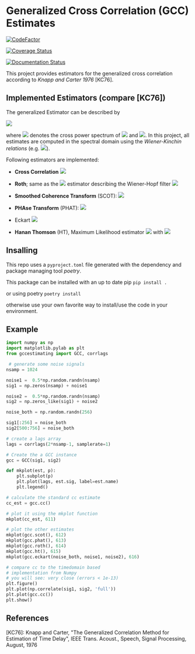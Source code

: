 # Generalized Cross Correlation (GCC) Estimates

[![CodeFactor](https://www.codefactor.io/repository/github/siggigue/gccestimating/badge)](https://www.codefactor.io/repository/github/siggigue/gccestimating)

[![Coverage Status](https://coveralls.io/repos/github/SiggiGue/gccestimating/badge.svg)](https://coveralls.io/github/SiggiGue/gccestimating)

[![Documentation Status](https://readthedocs.org/projects/gccestimating/badge/?version=latest)](https://gccestimating.readthedocs.io/en/latest/?badge=latest)

This project provides estimators for the generalized cross correlation according to *Knapp and Carter 1976* [KC76].


## Implemented Estimators (compare [KC76])

The generalized Estimator can be described by


<img src="https://render.githubusercontent.com/render/math?math=\hat{R}_{xy}^{(\text{g})} = \int_{-\infty}^{\infty}{\psi_\text{g}(f) G_{xy}(f)~e^{\text{j} 2\pi f \tau} df}">

where <img src="https://render.githubusercontent.com/render/math?math=G_{xy}(f)"> denotes the cross power spectrum of <img src="https://render.githubusercontent.com/render/math?math=x(t)"> and <img src="https://render.githubusercontent.com/render/math?math=y(t)">.
In this project, all estimates are computed in the spectral domain using the *Wiener-Kinchin relations* (e.g. <img src="https://render.githubusercontent.com/render/math?math=G_{xx}=X(f)X^{*}(f)">).

Following estimators are implemented:

- **Cross Correlation** 
  <img src="https://render.githubusercontent.com/render/math?math=\psi_{\text{CC}}=1">
  

- **Roth**; same as the <img src="https://render.githubusercontent.com/render/math?math=`H_1`"> estimator describing the Wiener-Hopf filter
  <img src="https://render.githubusercontent.com/render/math?math=\psi_{\text{Roth}} = \frac{1}{G_{xx}(f)}">

- **Smoothed Coherence Transform** (SCOT): 
  <img src="https://render.githubusercontent.com/render/math?math=\psi_{\text{SCOT}} = \frac{1}{\sqrt{G_{xx}(f)G_{yy}(f)}}">

- **PHAse Transform** (PHAT): 
  <img src="https://render.githubusercontent.com/render/math?math=\psi_{\text{PHAT}} = \frac{1}{|G_{xy}(f)|}">

- Eckart
  <img src="https://render.githubusercontent.com/render/math?math=\psi_{\text{Eckart}} = \frac{G_{uu}(f)}{G_{nn}(f)G_{mm}(f)}">

- **Hanan Thomson** (HT), Maximum Likelihood  estimator 
  <img src="https://render.githubusercontent.com/render/math?math=\psi_{\text{HT}} = \psi_{\text{ML}} = \frac{\left|\gamma_{xy}(f)\right|^2}{\left|G_{xy}\right| \left(1-\gamma_{xy}(f)\right)^2}">
  with 
  <img src="https://render.githubusercontent.com/render/math?math=\gamma_{xy}(f) = \frac{G_{xy}(f)}{\sqrt{G_{xx}(f)G_{yy}(f)}}">

## Insalling

This repo uses a `pyproject.toml` file generated with the dependency and package managing tool *poetry*.

This package can be installed with an up to date pip
`pip install .`

or using poetry
`poetry install`

otherwise use your own favorite way to install/use the code in your environment.


## Example

```python
import numpy as np
import matplotlib.pylab as plt
from gccestimating import GCC, corrlags

 # generate some noise signals
nsamp = 1024

noise1 =  0.5*np.random.randn(nsamp)
sig1 = np.zeros(nsamp) + noise1

noise2 =  0.5*np.random.randn(nsamp)
sig2 = np.zeros_like(sig1) + noise2

noise_both = np.random.randn(256)

sig1[:256] = noise_both
sig2[500:756] = noise_both

# create a lags array
lags = corrlags(2*nsamp-1, samplerate=1)

# Create the a GCC instance    
gcc = GCC(sig1, sig2)

def mkplot(est, p):
    plt.subplot(p)
    plt.plot(lags, est.sig, label=est.name)
    plt.legend()

# calculate the standard cc estimate
cc_est = gcc.cc()

# plot it using the mkplot function
mkplot(cc_est, 611)

# plot the other estimates
mkplot(gcc.scot(), 612)
mkplot(gcc.phat(), 613)
mkplot(gcc.roth(), 614)
mkplot(gcc.ht(), 615)
mkplot(gcc.eckart(noise_both, noise1, noise2), 616)

# compare cc to the timedomain based 
# implementation from Numpy
# you will see: very close (errors < 1e-13)
plt.figure()
plt.plot(np.correlate(sig1, sig2, 'full'))
plt.plot(gcc.cc())
plt.show()

```

## References

[KC76]: Knapp and Carter, "The Generalized Correlation Method for Estimation of Time Delay", IEEE Trans. Acoust., Speech, Signal Processing, August, 1976

